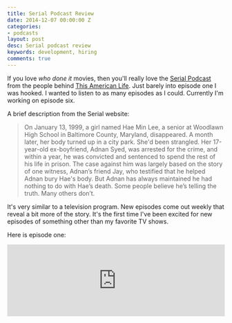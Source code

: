 ```yaml
---
title: Serial Podcast Review
date: 2014-12-07 00:00:00 Z
categories:
- podcasts
layout: post
desc: Serial podcast review
keywords: development, hiring
comments: true
---
```


If you love *who done it* movies, then you'll really love the [Serial Podcast](http://www.serialpodcast.org) from the people behind [This American Life](http://www.thisamericanlife.org).  Just barely into episode one I was hooked.  I wanted to listen to as many episodes as I could.  Currently I'm working on episode six.  

<!--more-->

A brief description from the Serial website:

> On January 13, 1999, a girl named Hae Min Lee, a senior at Woodlawn High School in Baltimore County, Maryland, disappeared. A month later, her body turned up in a city park. She'd been strangled. Her 17-year-old ex-boyfriend, Adnan Syed, was arrested for the crime, and within a year, he was convicted and sentenced to spend the rest of his life in prison. The case against him was largely based on the story of one witness, Adnan’s friend Jay, who testified that he helped Adnan bury Hae's body. But Adnan has always maintained he had nothing to do with Hae’s death. Some people believe he’s telling the truth. Many others don’t.

It's very similar to a television program.  New episodes come out weekly that reveal a bit more of the story.  It's the first time I've been excited for new episodes of something other than my favorite TV shows.

Here is episode one:

<iframe width="100%" height="166" scrolling="no" frameborder="no" src="https://w.soundcloud.com/player/?url=https%3A//api.soundcloud.com/tracks/170469733&amp;color=ff5500&amp;auto_play=false&amp;hide_related=false&amp;show_comments=true&amp;show_user=true&amp;show_reposts=false"></iframe>

